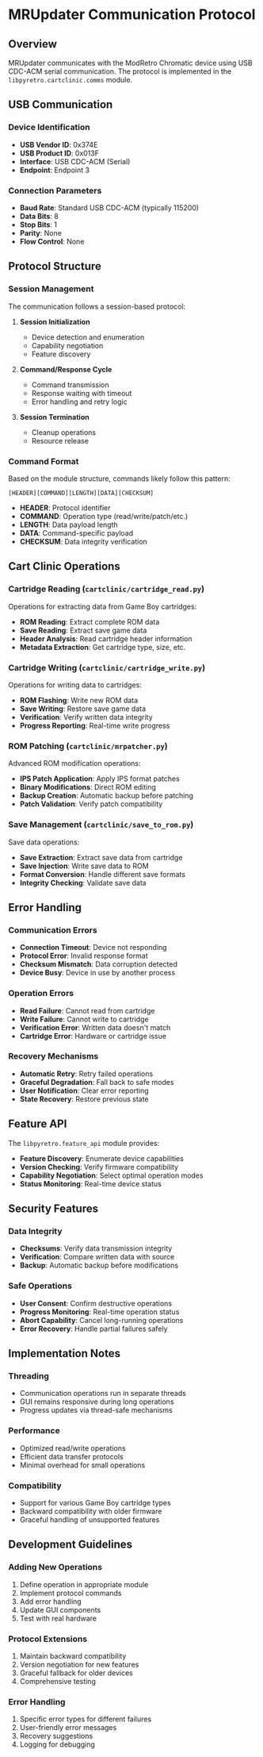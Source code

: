 # MRUpdater Communication Protocol

## Overview

MRUpdater communicates with the ModRetro Chromatic device using USB CDC-ACM serial communication. The protocol is implemented in the `libpyretro.cartclinic.comms` module.

## USB Communication

### Device Identification
- **USB Vendor ID**: 0x374E
- **USB Product ID**: 0x013F
- **Interface**: USB CDC-ACM (Serial)
- **Endpoint**: Endpoint 3

### Connection Parameters
- **Baud Rate**: Standard USB CDC-ACM (typically 115200)
- **Data Bits**: 8
- **Stop Bits**: 1
- **Parity**: None
- **Flow Control**: None

## Protocol Structure

### Session Management
The communication follows a session-based protocol:

1. **Session Initialization**
   - Device detection and enumeration
   - Capability negotiation
   - Feature discovery

2. **Command/Response Cycle**
   - Command transmission
   - Response waiting with timeout
   - Error handling and retry logic

3. **Session Termination**
   - Cleanup operations
   - Resource release

### Command Format
Based on the module structure, commands likely follow this pattern:

```
[HEADER][COMMAND][LENGTH][DATA][CHECKSUM]
```

- **HEADER**: Protocol identifier
- **COMMAND**: Operation type (read/write/patch/etc.)
- **LENGTH**: Data payload length
- **DATA**: Command-specific payload
- **CHECKSUM**: Data integrity verification

## Cart Clinic Operations

### Cartridge Reading (`cartclinic/cartridge_read.py`)
Operations for extracting data from Game Boy cartridges:

- **ROM Reading**: Extract complete ROM data
- **Save Reading**: Extract save game data
- **Header Analysis**: Read cartridge header information
- **Metadata Extraction**: Get cartridge type, size, etc.

### Cartridge Writing (`cartclinic/cartridge_write.py`)
Operations for writing data to cartridges:

- **ROM Flashing**: Write new ROM data
- **Save Writing**: Restore save game data
- **Verification**: Verify written data integrity
- **Progress Reporting**: Real-time write progress

### ROM Patching (`cartclinic/mrpatcher.py`)
Advanced ROM modification operations:

- **IPS Patch Application**: Apply IPS format patches
- **Binary Modifications**: Direct ROM editing
- **Backup Creation**: Automatic backup before patching
- **Patch Validation**: Verify patch compatibility

### Save Management (`cartclinic/save_to_rom.py`)
Save data operations:

- **Save Extraction**: Extract save data from cartridge
- **Save Injection**: Write save data to ROM
- **Format Conversion**: Handle different save formats
- **Integrity Checking**: Validate save data

## Error Handling

### Communication Errors
- **Connection Timeout**: Device not responding
- **Protocol Error**: Invalid response format
- **Checksum Mismatch**: Data corruption detected
- **Device Busy**: Device in use by another process

### Operation Errors
- **Read Failure**: Cannot read from cartridge
- **Write Failure**: Cannot write to cartridge
- **Verification Error**: Written data doesn't match
- **Cartridge Error**: Hardware or cartridge issue

### Recovery Mechanisms
- **Automatic Retry**: Retry failed operations
- **Graceful Degradation**: Fall back to safe modes
- **User Notification**: Clear error reporting
- **State Recovery**: Restore previous state

## Feature API

The `libpyretro.feature_api` module provides:

- **Feature Discovery**: Enumerate device capabilities
- **Version Checking**: Verify firmware compatibility
- **Capability Negotiation**: Select optimal operation modes
- **Status Monitoring**: Real-time device status

## Security Features

### Data Integrity
- **Checksums**: Verify data transmission integrity
- **Verification**: Compare written data with source
- **Backup**: Automatic backup before modifications

### Safe Operations
- **User Consent**: Confirm destructive operations
- **Progress Monitoring**: Real-time operation status
- **Abort Capability**: Cancel long-running operations
- **Error Recovery**: Handle partial failures safely

## Implementation Notes

### Threading
- Communication operations run in separate threads
- GUI remains responsive during long operations
- Progress updates via thread-safe mechanisms

### Performance
- Optimized read/write operations
- Efficient data transfer protocols
- Minimal overhead for small operations

### Compatibility
- Support for various Game Boy cartridge types
- Backward compatibility with older firmware
- Graceful handling of unsupported features

## Development Guidelines

### Adding New Operations
1. Define operation in appropriate module
2. Implement protocol commands
3. Add error handling
4. Update GUI components
5. Test with real hardware

### Protocol Extensions
1. Maintain backward compatibility
2. Version negotiation for new features
3. Graceful fallback for older devices
4. Comprehensive testing

### Error Handling
1. Specific error types for different failures
2. User-friendly error messages
3. Recovery suggestions
4. Logging for debugging